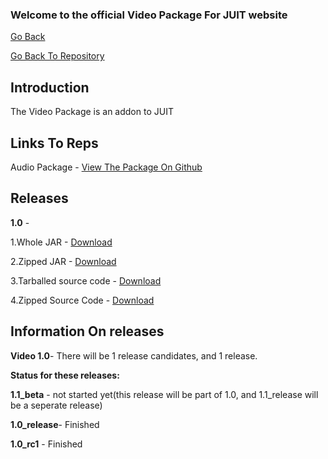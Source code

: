 ### Welcome to the official Video Package For JUIT website
[Go Back](https://rishonjr.github.io/JUIT)

[Go Back To Repository](https://github.com/RishonJR/JUIT)


## Introduction
The Video Package is an addon to JUIT

## Links To Reps

Audio Package - [View The Package On Github](https://github.com/RishonJR/Audio)

## Releases 
**1.0** - 

1.Whole JAR - [Download](https://github.com/RishonJR/Video/releases/download/1.0/Video.jar)

2.Zipped JAR - [Download](https://github.com/RishonJR/Video/releases/download/1.0/Video.zip)

3.Tarballed source code - [Download](https://github.com/RishonJR/Video/archive/refs/tags/1.0.tar.gz)

4.Zipped Source Code - [Download](https://github.com/RishonJR/Video/archive/refs/tags/1.0.zip)


## Information On releases
**Video 1.0**- There will be 1 release candidates, and 1 release.

**Status for these releases:**

**1.1_beta** - not started yet(this release will be part of 1.0, and 1.1_release will be a seperate release)

**1.0_release**- Finished

**1.0_rc1** - Finished

